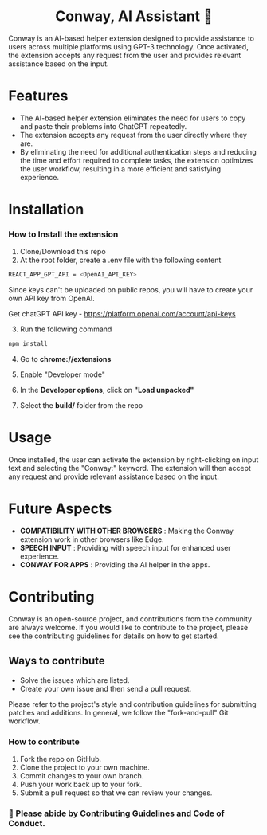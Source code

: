 <h1 align='center'> Conway, AI Assistant 🤖 </h1>
Conway is an AI-based helper extension designed to provide assistance to users across multiple platforms using GPT-3 technology. 
Once activated, the extension accepts any request from the user and provides relevant assistance based on the input.

# Features
* The AI-based helper extension eliminates the need for users to copy and paste their problems into ChatGPT repeatedly.
* The extension accepts any request from the user directly where they are.
* By eliminating the need for additional authentication steps and reducing the time and effort required to complete tasks, the extension optimizes the user workflow, resulting in a more efficient and satisfying experience.
# Installation
### How to Install the extension
1. Clone/Download this repo
2. At the root folder, create a .env file with the following content
 ```bash
 REACT_APP_GPT_API = <OpenAI_API_KEY>
 ```
Since keys can't be uploaded on public repos, you will have to create your own API key from OpenAI.

Get chatGPT API key - https://platform.openai.com/account/api-keys

3. Run the following command


 ```bash
npm install
```

 
4. Go to **chrome://extensions**

5. Enable "Developer mode"

6. In the **Developer options**, click on **"Load unpacked"**

7. Select the **build/** folder from the repo

# Usage
Once installed, the user can activate the extension by right-clicking on input text and selecting the "Conway:" keyword. The extension will then accept any request and provide relevant assistance based on the input.

# Future Aspects
* **COMPATIBILITY WITH OTHER BROWSERS** : Making the Conway extension work in other browsers like Edge.
* **SPEECH INPUT** : Providing with speech input for enhanced user experience.
* **CONWAY FOR APPS** : Providing the AI helper in the apps.

# Contributing
Conway is an open-source project, and contributions from the community are always welcome. If you would like to contribute to the project, please see the contributing guidelines for details on how to get started.

## Ways to contribute
* Solve the issues which are listed.
* Create your own issue and then send a pull request.

Please refer to the project's style and contribution guidelines for submitting patches and additions. In general, we follow the "fork-and-pull" Git workflow.
### How to contribute
1. Fork the repo on GitHub.
2. Clone the project to your own machine.
3. Commit changes to your own branch.
4. Push your work back up to your fork.
5. Submit a pull request so that we can review your changes.
### 🚀 Please abide by  **Contributing Guidelines** and **Code of Conduct**.


